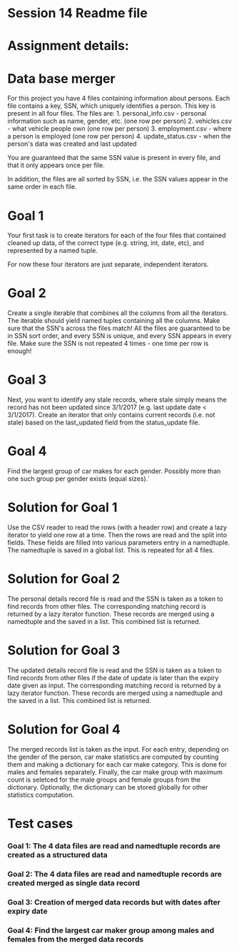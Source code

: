 # Session 14 Readme file 
# Assignment details:

# Data base merger
For this project you have 4 files containing information about persons.
Each file contains a key, SSN, which uniquely identifies a person.
This key is present in all four files.
The files are:
    1. personal_info.csv - personal information such as name, gender, etc. (one row per person)
    2. vehicles.csv - what vehicle people own (one row per person)
    3. employment.csv - where a person is employed (one row per person)
    4. update_status.csv - when the person's data was created and last updated

You are guaranteed that the same SSN value is present in every file, 
and that it only appears once per file.

In addition, the files are all sorted by SSN, i.e. the SSN values appear in 
the same order in each file.

# Goal 1
Your first task is to create iterators for each of the four files that 
contained cleaned up data, of the correct type (e.g. string, int, date, etc), 
and represented by a named tuple.

For now these four iterators are just separate, independent iterators.

# Goal 2
Create a single iterable that combines all the columns from all the iterators.
The iterable should yield named tuples containing all the columns. 
Make sure that the SSN's across the files match!
All the files are guaranteed to be in SSN sort order, and every SSN is unique, 
and every SSN appears in every file.
Make sure the SSN is not repeated 4 times - one time per row is enough!

# Goal 3
Next, you want to identify any stale records, where stale simply means the 
record has not been updated since 3/1/2017 (e.g. last update date < 3/1/2017). 
Create an iterator that only contains current records (i.e. not stale) based on 
the last_updated field from the status_update file.

# Goal 4
Find the largest group of car makes for each gender.
Possibly more than one such group per gender exists (equal sizes).`

# Solution  for Goal 1
Use the CSV reader to read the rows (with a header row) and create a lazy iterator
to yield one row at a time. Then the rows are read and the split into fields. These
fields are filled into various parameters entry in a namedtuple. The namedtuple is 
saved in a global list. This is repeated for all 4 files.

# Solution  for Goal 2
The personal details record file is read and the SSN is taken as a token to find records from 
other files. The corresponding matching record is returned by a lazy iterator function. These
records are merged using a namedtuple and the saved in a list. This combined list is returned.

# Solution for Goal 3
The updated details record file is read and the SSN is taken as a token to find records from 
other files if the date of update is later than the expiry date given as input. 
The corresponding matching record is returned by a lazy iterator function. These
records are merged using a namedtuple and the saved in a list. This combined list is returned.


# Solution for Goal 4
The merged records list is taken as the input. For each entry, depending on the gender
of the person, car make statistics are computed by counting them and making a dictionary
for each car make category. This is done for males and females separately. Finally, the
car make group with maximum count is seletced for the male groups and female groups
from the dictionary. Optionally, the dictionary can be stored globally for other statistics
computation. 

# Test cases
### Goal 1: The 4 data files are read and namedtuple records are created as a structured data
### Goal 2: The 4 data files are read and namedtuple records are created merged as single data record
### Goal 3: Creation of merged data records but with dates after expiry date
### Goal 4: Find the largest car maker group among males and females from the merged data records
